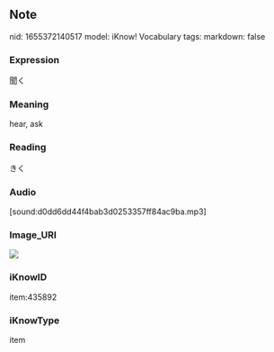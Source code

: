 ## Note
nid: 1655372140517
model: iKnow! Vocabulary
tags: 
markdown: false

### Expression
聞く

### Meaning
hear, ask

### Reading
きく

### Audio
[sound:d0dd6dd44f4bab3d0253357ff84ac9ba.mp3]

### Image_URI
<img src="9f89497411c77ad08e877e5394ed878a.jpg">

### iKnowID
item:435892

### iKnowType
item
